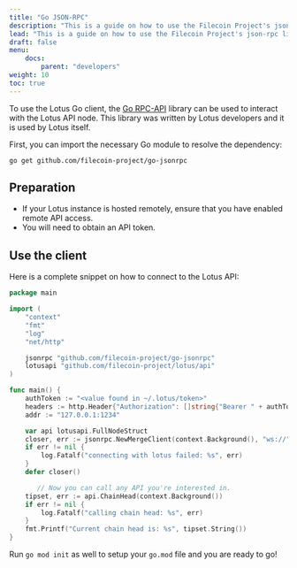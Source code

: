 ```yaml
---
title: "Go JSON-RPC"
description: "This is a guide on how to use the Filecoin Project's json-rpc library to power a Go client to interact with the Lotus API."
lead: "This is a guide on how to use the Filecoin Project's json-rpc library to power a Go client to interact with the Lotus API."
draft: false
menu:
    docs:
        parent: "developers"
weight: 10
toc: true
---
```


To use the Lotus Go client, the [Go RPC-API](https://github.com/filecoin-project/go-jsonrpc) library can be used to interact with the Lotus API node. This library was written by Lotus developers and it is used by Lotus itself.

First, you can import the necessary Go module to resolve the dependency:

```shell
go get github.com/filecoin-project/go-jsonrpc
```

## Preparation

- If your Lotus instance is hosted remotely, ensure that you have enabled remote API access.
- You will need to obtain an API token.

## Use the client

Here is a complete snippet on how to connect to the Lotus API:

```go
package main

import (
	"context"
	"fmt"
	"log"
	"net/http"

	jsonrpc "github.com/filecoin-project/go-jsonrpc"
	lotusapi "github.com/filecoin-project/lotus/api"
)

func main() {
	authToken := "<value found in ~/.lotus/token>"
	headers := http.Header{"Authorization": []string{"Bearer " + authToken}}
	addr := "127.0.0.1:1234"

	var api lotusapi.FullNodeStruct
	closer, err := jsonrpc.NewMergeClient(context.Background(), "ws://"+addr+"/rpc/v0", "Filecoin", []interface{}{&api.Internal, &api.CommonStruct.Internal}, headers)
	if err != nil {
		log.Fatalf("connecting with lotus failed: %s", err)
	}
	defer closer()

       // Now you can call any API you're interested in.
	tipset, err := api.ChainHead(context.Background())
	if err != nil {
		log.Fatalf("calling chain head: %s", err)
	}
	fmt.Printf("Current chain head is: %s", tipset.String())
}
```

Run `go mod init` as well to setup your `go.mod` file and you are ready to go!

